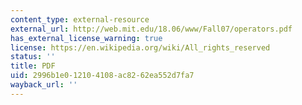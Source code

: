 ```yaml
---
content_type: external-resource
external_url: http://web.mit.edu/18.06/www/Fall07/operators.pdf
has_external_license_warning: true
license: https://en.wikipedia.org/wiki/All_rights_reserved
status: ''
title: PDF
uid: 2996b1e0-1210-4108-ac82-62ea552d7fa7
wayback_url: ''
---
```

